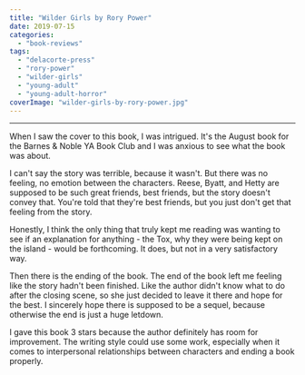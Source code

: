 ```yaml
---
title: "Wilder Girls by Rory Power"
date: 2019-07-15
categories: 
  - "book-reviews"
tags: 
  - "delacorte-press"
  - "rory-power"
  - "wilder-girls"
  - "young-adult"
  - "young-adult-horror"
coverImage: "wilder-girls-by-rory-power.jpg"
---
```


* * *

When I saw the cover to this book, I was intrigued. It's the August book for the Barnes & Noble YA Book Club and I was anxious to see what the book was about.

I can't say the story was terrible, because it wasn't. But there was no feeling, no emotion between the characters. Reese, Byatt, and Hetty are supposed to be such great friends, best friends, but the story doesn't convey that. You're told that they're best friends, but you just don't get that feeling from the story.

Honestly, I think the only thing that truly kept me reading was wanting to see if an explanation for anything - the Tox, why they were being kept on the island - would be forthcoming. It does, but not in a very satisfactory way.

Then there is the ending of the book. The end of the book left me feeling like the story hadn't been finished. Like the author didn't know what to do after the closing scene, so she just decided to leave it there and hope for the best. I sincerely hope there is supposed to be a sequel, because otherwise the end is just a huge letdown.

I gave this book 3 stars because the author definitely has room for improvement. The writing style could use some work, especially when it comes to interpersonal relationships between characters and ending a book properly.
